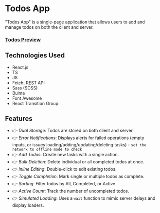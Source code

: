 # Todos App

"Todos App" is a single-page application that allows users to add and manage todos on both the client and server.

### [Todos Preview](https://todos-web.pages.dev/)

## Technologies Used

- React.js
- TS
- JS
- Fetch, REST API
- Sass (SCSS)
- Bulma
- Font Awesome
- React Transition Group

## Features

- 👉 *Dual Storage*: Todos are stored on both client and server.
- 👉 *Error Notifications*: Displays alerts for failed operations (empty inputs, or issues loading/adding/updating/deleting tasks) - `set the network to offline mode to check`
- 👉 *Add Todos*: Create new tasks with a single action.
- 👉 *Bulk Deletion*: Delete individual or all completed todos at once.
- 👉 *Inline Editing*: Double-click to edit existing todos.
- 👉 *Toggle Completion*: Mark single or multiple todos as complete.
- 👉 *Sorting*: Filter todos by All, Completed, or Active.
- 👉 *Active Count*: Track the number of uncompleted todos.
- 👉 *Simulated Loading*: Uses a `wait` function to mimic server delays and display loaders.